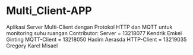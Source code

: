 # Multi_Client-APP
Aplikasi Server Multi-Client dengan Protokol HTTP dan MQTT untuk monitoring suhu ruangan
Contributor:
Server      = 13218077 Kendrik Emkel Ginting
MQTT-Client = 13218050 Hadim Aerasda
HTTP-Client = 13219035 Gregory Karel Misael
